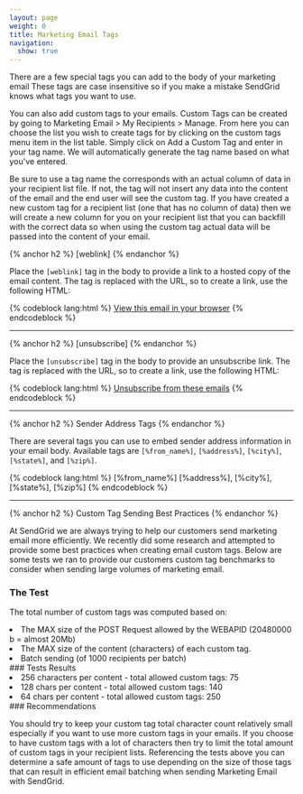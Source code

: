 ```yaml
---
layout: page
weight: 0
title: Marketing Email Tags
navigation:
  show: true
---
```


There are a few special tags you can add to the body of your marketing email These tags are case insensitive so if you make a mistake SendGrid knows what tags you want to use.

You can also add custom tags to your emails. Custom Tags can be created by going to Marketing Email \> My Recipients \> Manage. From here you can choose the list you wish to create tags for by clicking on the custom tags menu item in the list table. Simply click on Add a Custom Tag and enter in your tag name. We will automatically generate the tag name based on what you've entered.

Be sure to use a tag name the corresponds with an actual column of data in your recipient list file. If not, the tag will not insert any data into the content of the email and the end user will see the custom tag. If you have created a new custom tag for a recipient list (one that has no column of data) then we will create a new column for you on your recipient list that you can backfill with the correct data so when using the custom tag actual data will be passed into the content of your email.

{% anchor h2 %}
[weblink] 
{% endanchor %}

Place the `[weblink]` tag in the body to provide a link to a hosted copy of the email content. The tag is replaced with the URL, so to create a link, use the following HTML:

{% codeblock lang:html %}
<a href="[weblink]">View this email in your browser</a>
{% endcodeblock %}

* * * * *

{% anchor h2 %}
[unsubscribe] 
{% endanchor %}

Place the `[unsubscribe]` tag in the body to provide an unsubscribe link. The tag is replaced with the URL, so to create a link, use the following HTML:

{% codeblock lang:html %}
<a href="[unsubscribe]">Unsubscribe from these emails</a>
{% endcodeblock %}

* * * * *

{% anchor h2 %}
Sender Address Tags 
{% endanchor %}

There are several tags you can use to embed sender address information in your email body. Available tags are `[%from_name%]`, `[%address%]`, `[%city%]`, `[%state%]`, and `[%zip%]`.

{% codeblock lang:html %}
[%from_name%]
[%address%], [%city%], [%state%], [%zip%]
{% endcodeblock %}

* * * * *

{% anchor h2 %}
Custom Tag Sending Best Practices 
{% endanchor %}

At SendGrid we are always trying to help our customers send marketing email more efficiently. We recently did some research and attempted to provide some best practices when creating email custom tags. Below are some tests we ran to provide our customers custom tag benchmarks to consider when sending large volumes of marketing email.

### The Test

The total number of custom tags was computed based on:

<li>
The MAX size of the POST Request allowed by the WEBAPID (20480000 b = almost 20Mb)

</li>
<li>
The MAX size of the content (characters) of each custom tag.

</li>
<li>
Batch sending (of 1000 recipients per batch)

</li>
### Tests Results

<li>
256 characters per content - total allowed custom tags: 75

</li>
<li>
128 chars per content - total allowed custom tags: 140

</li>
<li>
64 chars per content - total allowed custom tags: 250

</li>
### Recommendations

You should try to keep your custom tag total character count relatively small especially if you want to use more custom tags in your emails. If you choose to have custom tags with a lot of characters then try to limit the total amount of custom tags in your recipient lists. Referencing the tests above you can determine a safe amount of tags to use depending on the size of those tags that can result in efficient email batching when sending Marketing Email with SendGrid.
